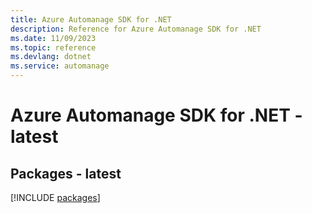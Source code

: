 ```yaml
---
title: Azure Automanage SDK for .NET
description: Reference for Azure Automanage SDK for .NET
ms.date: 11/09/2023
ms.topic: reference
ms.devlang: dotnet
ms.service: automanage
---
```

# Azure Automanage SDK for .NET - latest
## Packages - latest
[!INCLUDE [packages](automanage-index.md)]
